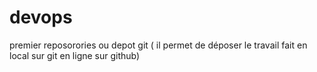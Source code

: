 # devops
premier reposorories ou depot git ( il permet de déposer le travail fait en local  sur git en ligne sur github)
